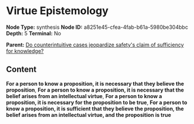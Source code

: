 # Virtue Epistemology

**Node Type:** synthesis
**Node ID:** a8251e45-cfea-4fab-b61a-5980be304bbc
**Depth:** 5
**Terminal:** No

**Parent:** [Do counterintuitive cases jeopardize safety's claim of sufficiency for knowledge?](do-counterintuitive-cases-jeopardize-safetys-claim-of-sufficiency-for-knowledge-antithesis-30ac4a8b-fee7-426a-889f-8e55d548e642.md)

## Content

**For a person to know a proposition, it is necessary that they believe the proposition**, **For a person to know a proposition, it is necessary that the belief arises from an intellectual virtue**, **For a person to know a proposition, it is necessary for the proposition to be true**, **For a person to know a proposition, it is sufficient that they believe the proposition, the belief arises from an intellectual virtue, and the proposition is true**
